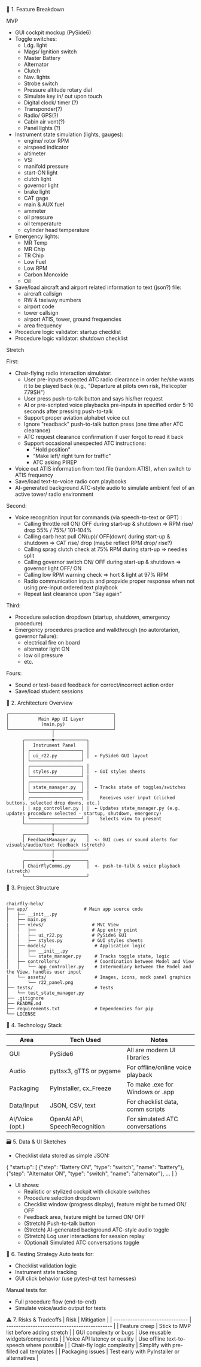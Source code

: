 ﻿🧩 1. Feature Breakdown

MVP

- GUI cockpit mockup (PySide6)
- Toggle switches:
    - Ldg. light
    - Mags/ Ignition switch
    - Master Battery
    - Alternator
    - Clutch
    - Nav. lights
    - Strobe switch
    - Pressure altitude rotary dial
    - Simulate key in/ out upon touch
    - Digital clock/ timer (?)
    - Transponder(?)
    - Radio/ GPS(?)
    - Cabin air vent(?)
    - Panel lights (?)
- Instrument state simulation (lights, gauges):
    - engine/ rotor RPM
    - airspeed indicator
    - altimeter
    - VSI
    - manifold pressure
    - start-ON light
    - clutch light
    - governor light
    - brake light
    - CAT gage
    - main & AUX fuel
    - ammeter
    - oil pressure
    - oil temperature
    - cylinder head temperature
- Emergency lights:
    - MR Temp
    - MR Chip
    - TR Chip
    - Low Fuel
    - Low RPM
    - Carbon Monoxide
    - Oil
- Save/load aircraft and airport related information to text (json?) file:
    - aircraft callsign
    - RW & taxiway numbers
    - airport code
    - tower callsign
    - airport ATIS, tower, ground frequencies
    - area frequency
- Procedure logic validator: startup checklist
- Procedure logic validator: shutdown checklist


Stretch

First:
- Chair-flying radio interaction simulator:
    - User pre-inputs expected ATC radio clearance in order he/she wants it to be played back (e.g., "Departure at pilots own risk, Helicopter 779SH")
    - User press push-to-talk button and says his/her request
    - AI or pre-scripted voice playbacks pre-inputs in specified order 5-10 seconds after pressing push-to-talk
    - Support proper aviation alphabet voice out
    - Ignore "readback" push-to-talk button press (one time after ATC clearance)
    - ATC request clearance confirmation if user forgot to read it back
    - Support occasional unexpected ATC instructions:
        - "Hold position"
        - "Make left/ right turn for traffic"
        - ATC asking PIREP
- Voice out ATIS information from text file (random ATIS), when switch to ATIS frequency
- Save/load text-to-voice radio com playbooks
- AI-generated background ATC-style audio to simulate ambient feel of an active tower/ radio environment

Second:
- Voice recognition input for commands (via speech-to-text or GPT) :
    - Calling throttle roll ON/ OFF during start-up & shutdown => RPM rise/ drop 55% / 75%/ 101-104%
    - Calling carb heat pull ON(up)/ OFF(down) during start-up & shutdown => CAT rise/ drop (maybe reflect RPM drop/ rise?)
    - Calling sprag clutch check at 75% RPM during start-up => needles split
    - Calling governor switch ON/ OFF during start-up & shutdown => governor light OFF/ ON
    - Calling low RPM warning check => hort & light at 97% RPM
    - Radio communication inputs and propvide proper response when not using pre-input ordered text playbook
    - Repeat last clearance upon "Say again"

Third:
- Procedure selection dropdown (startup, shutdown, emergency procedure)
- Emergency procedures practice and walkthrough (no autorotarion, governor failure):
  - electrical fire on board
  - alternator light ON
  - low oil pressure
  - etc.

Fours:
- Sound or text-based feedback for correct/incorrect action order
- Save/load student sessions

🧱 2.  Architecture Overview 

```
┌───────────────────────────────────────┐
│           Main App UI Layer           │
│            (main.py)                  │
└────────────────┬──────────────────────┘
                 │
      ┌──────────▼────────────┐
      │   Instrument Panel    │
      │ ┌───────────────────┐ │
      │ │ ui_r22.py         │ │  ← PySide6 GUI layout
      │ └───────────────────┘
      │ ┌───────────────────┐ │
      │ │ styles.py         │ │  ← GUI styles sheets
      │ └───────────────────┘ |
      │ ┌───────────────────┐ │
      │ │ state_manager.py  │ │  ← Tracks state of toggles/switches
      │ └───────────────────┘ |
      │ ┌───────────────────┐ │    Receives user input (clicked buttons, selected drop downs, etc.)
      │ │ app_controller.py │ │  ← Updates state_manager.py (e.g. updates procedure selected - startup, shutdown, emergency)
      │ └───────────────────┘ │    Selects view to present
      └──────────┬────────────┘
                 │
      ┌──────────▼────────────┐
      │ FeedbackManager.py    │  <- GUI cues or sound alerts for visuals/audio/text feedback (stretch)
      └──────────┬────────────┘
                 │
      ┌──────────▼────────────┐
      │ ChairFlyComms.py      │  <- push-to-talk & voice playback (stretch)
      └───────────────────────┘
```

🧱 3. Project Structure

```

chairfly-helo/
├── app/                     # Main app source code
│   ├── __init__.py
│   ├── main.py
|   ├── views/                  # MVC View
│   │   ├──                     # App entry point
│   |   ├── ui_r22.py           # PySide6 GUI
│   |   ├── styles.py           # GUI styles sheets
│   ├── models/                  # Application logic
│   │   ├── __init__.py
│   │   └── state_manager.py     # Tracks toggle state, logic
|   ├── controllers/             # Coordination between Model and View
│   │   └── app_controller.py    # Intermediary between the Model and the View, handles user input
│   └── assets/                  # Images, icons, mock panel graphics
│       └── r22_panel.png
├── tests/                       # Tests
│   └── test_state_manager.py
├── .gitignore
├── README.md
├── requirements.txt             # Dependencies for pip
└── LICENSE                  
```

🧰 4. Technology Stack

| Area	         | Tech Used	                 | Notes                             |
| -------------- | ----------------------------- | --------------------------------- |
| GUI	         | PySide6	                     | All are modern UI libraries       |
| Audio	         | pyttsx3, gTTS or pygame	     | For offline/online voice playback |
| Packaging	     | PyInstaller, cx_Freeze	     | To make .exe for Windows or .app  |
| Data/Input	 | JSON, CSV, text	             | For checklist data, comm scripts  |
| AI/Voice (opt.)| OpenAI API, SpeechRecognition | For simulated ATC conversations   |

🗃️ 5. Data & UI Sketches

- Checklist data stored as simple JSON:

{
  "startup": [
    {"step": "Battery ON", "type": "switch", "name": "battery"},
    {"step": "Alternator ON", "type": "switch", "name": "alternator"},
    ...
  ]
}
- UI shows:
  - Realistic or stylized cockpit with clickable switches
  - Procedure selection dropdown
  - Checklist window (progress display), feature might be turned ON/ OFF
  - Feedback area, feature might be turned ON/ OFF
  - (Stretch) Push-to-talk button
  - (Stretch) AI-generated background ATC-style audio toggle
  - (Stretch) Log user interactions for session replay
  - (Optional) Simulated ATC conversations toggle

🧪 6. Testing Strategy
Auto tests for:
- Checklist validation logic
- Instrument state tracking
- GUI click behavior (use pytest-qt test harnesses)

Manual tests for:
- Full procedure flow (end-to-end)
- Simulate voice/audio output for tests

⚠️ 7. Risks & Tradeoffs
| Risk                            |	Mitigation                                   |
| ------------------------------- | -------------------------------------------- |
| Feature creep                   |	Stick to MVP list before adding stretch      |
| GUI complexity or bugs          |	Use reusable widgets/components              |
| Voice API latency or quality    |	Use offline text-to-speech where possible    |
| Chair-fly logic complexity      |	Simplify with pre-filled call templates      |
| Packaging issues                |	Test early with PyInstaller or alternatives  |

